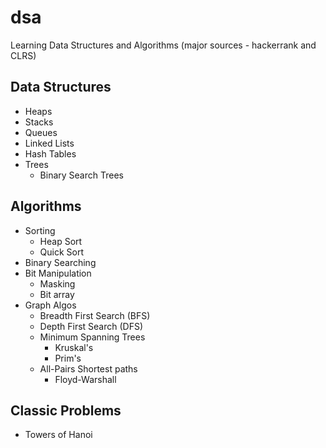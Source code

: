 # dsa
Learning Data Structures and Algorithms (major sources - hackerrank and CLRS)

## Data Structures
- Heaps
- Stacks
- Queues
- Linked Lists
- Hash Tables
- Trees
    - Binary Search Trees

## Algorithms
- Sorting
    - Heap Sort
    - Quick Sort
- Binary Searching
- Bit Manipulation
    - Masking
    - Bit array
- Graph Algos
    - Breadth First Search (BFS)
    - Depth First Search (DFS)
    - Minimum Spanning Trees
        - Kruskal's
        - Prim's
    - All-Pairs Shortest paths
        - Floyd-Warshall

## Classic Problems
- Towers of Hanoi
